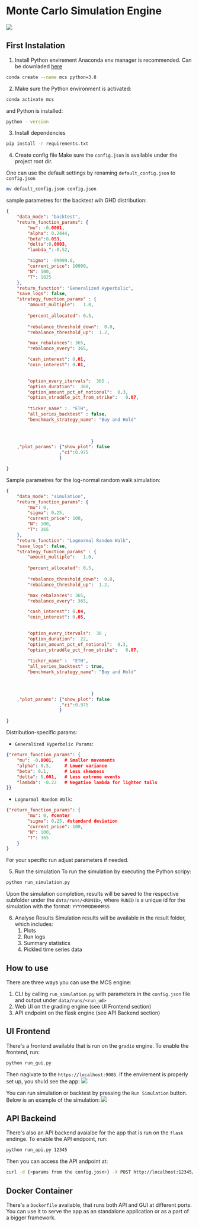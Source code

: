 # Monte Carlo Simulation Engine
![](https://d2rdhxfof4qmbb.cloudfront.net/wp-content/uploads/20180810161839/monaco.jpg)

## First Instalation

1. Install Python envirement
Anaconda env manager is recommended. Can be downladed [here](https://www.anaconda.com/products/distribution)
```bash
conda create --name mcs python=3.8
```

2. Make sure the Python environment is activated:
```bash
conda activate mcs
```
and Python is installed:

```bash
python --version
```

3. Install dependencies

```bash
pip install -r requirements.txt
```

4. Create config file
Make sure the `config.json` is available under the project root dir.

One can use the default settings by renaming `default_config.json` to `config.json`
```bash
mv default_config.json config.json
```

sample parametres for the backtest wih GHD distribution:
```json
{
    "data_mode": "backtest",
    "return_function_params": {
        "mu": -0.0001,
        "alpha": 0.2444,
        "beta":0.053,
        "delta":0.0003,
        "lambda_":-0.52,

        "sigma": -99999.0,
        "current_price": 10000,
        "N": 100,
        "T": 1825
    },
    "return_function": "Generalized Hyperbolic",
    "save_logs": false,
    "strategy_function_params" : {
        "amount_multiple":   1.0,
        
        "percent_allocated": 0.5,
        
        "rebalance_threshold_down":  0.8,
        "rebalance_threshold_up":  1.2,

        "max_rebalances": 365,
        "rebalance_every": 365,

        "cash_interest": 0.01,
        "coin_interest": 0.01,

        
        "option_every_itervals":  365 ,
        "option_duration":  360,
        "option_amount_pct_of_notional":  0.3,
        "option_straddle_pct_from_strike":   0.07,
        
        "ticker_name" :  "ETH",
        "all_series_backtest" : false,
        "benchmark_strategy_name": "Buy and Hold"

        
        
                                }
    ,"plot_params": {"show_plot": false
                    ,"ci":0.975
                    }

}
```

Sample parametres for the log-normal random walk simulation:


```json
{
    "data_mode": "simulation",
    "return_function_params": {
        "mu": 0,
        "sigma": 0.25,
        "current_price": 100,
        "N": 100,
        "T": 365
    },
    "return_function": "Lognormal Random Walk",
    "save_logs": false,
    "strategy_function_params" : {
        "amount_multiple":   1.0,
        
        "percent_allocated": 0.5,
        
        "rebalance_threshold_down":  0.8,
        "rebalance_threshold_up":  1.2,

        "max_rebalances": 365,
        "rebalance_every": 365,

        "cash_interest": 0.04,
        "coin_interest": 0.05,

        
        "option_every_itervals":  30 ,
        "option_duration":  22,
        "option_amount_pct_of_notional":  0.3,
        "option_straddle_pct_from_strike":   0.07,
        
        "ticker_name" :  "ETH",
        "all_series_backtest" : true,
        "benchmark_strategy_name": "Buy and Hold"

        
        
                                }
    ,"plot_params": {"show_plot": false
                    ,"ci":0.975
                    }

}
```

Distribution-specific params:
- `Generalized Hyperbolic Params`:
```json
{"return_function_params": {
    "mu": -0.0001,    # Smaller movements
    "alpha": 0.5,     # Lower variance
    "beta": 0.1,      # Less skewness
    "delta": 0.001,   # Less extreme events
    "lambda": -0.22   # Negative lambda for lighter tails
}}
```

- `Lognormal Random Walk`:
```json
{"return_function_params": {
        "mu": 0, #center
        "sigma": 0.25, #standard deviation
        "current_price": 100,
        "N": 100,
        "T": 365
    }
}
```

For your specific run adjust parameters if needed.


5. Run the simulation 
To run the simulation by executing the Python scripy:

```bash
python run_simulation.py
```
Upon the simulation completion, results will be saved to the respective subfolder under the `data/runs/<RUNID>`, where `RUNID` is a unique id for the simulation with the format: `YYYYMMDDHHMMSS`


6. Analyse Results
Simulation results will be available in the result folder, which includes:
    1. Plots
    2. Run logs
    3. Summary statistics 
    4. Pickled time series data

## How to use
There are three ways you can use the MCS engine:
1. CLI by calling `run_simulation.py` with parameters in the `config.json` file and output under `data/runs/<run_ud>`
2. Web UI on the grading engine (see UI Frontend section)
3. API endpoint on the flask engine (see API Backend section)


## UI Frontend 

There's a frontend available that is run on the `gradio` engine. 
To enable the frontend, run:
```sh
python run_gui.py
```
Then nagivate to the `https://localhost:9085`. If the envirement is properly set up, you shuld see the app:
![](assets/01.png)

You can run simulation or backtest by pressing the `Run Simulation` button.
Below is an example of the simulation:
![](assets/02.png)


## API Backeind 

There's also an API backend avaialbe for the app that is run on the `flask` endinge.
To enable the API endpoint, run:
```sh
python run_api.py 12345
```
Then you can access the API andpoint at:
```sh
curl -d {<params from the config.josn>} -X POST http://localhost:12345/simulation
```


## Docker Container
There's a `Dockerfile` available, that runs both API and GUI at different ports. You can use it to serve the app as an standalone application or as a part of a bigger framework.
